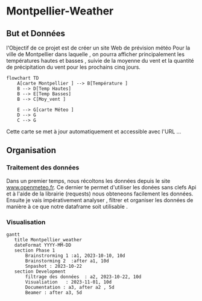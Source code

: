 # Montpellier-Weather

## But et Données 

l'Objectif de ce projet est de créer un site Web de prévision météo Pour la ville de Montpellier  dans laquelle , on pourra afficher principalement les températures hautes et basses , suivie de la moyenne du vent et la quantité de précipitation du vent pour les prochains cinq jours. 

```mermaid
flowchart TD
    A[carte Montpellier ] --> B[Température ]
    B --> D[Temp Hautes]
    B --> E[Temp Basses]
    B --> C[Moy_vent ]

    E --> G[carte Méteo ]
    D --> G
    C --> G
```
 Cette carte se met à jour automatiquement et accessible avec l'URL ... 


 ## Organisation 

 ### Traitement des données 

 Dans un premier temps, nous récoltons les données depuis le site www.openmeteo.fr. Ce dernier te permet d'utiliser les donées sans clefs Api et à l'aide de la librairie (requests) nous obteneons  facilement les données.
 Ensuite  je vais impérativement analyser , filtrer et organiser les données de manière à ce que notre dataframe  soit utilisable .

 ### Visualisation  




 ```mermaid
gantt
    title Montpellier_weather
    dateFormat YYYY-MM-DD
    section Phase 1
        Brainstrorming 1 :a1, 2023-10-10, 10d
        Brainstorming 2  :after a1, 10d
        Snpashot : 2023-10-22
    section Development
        filtrage des données  : a2, 2023-10-22, 10d
        Visualiation   : 2023-11-01, 10d
        Documentation : a3, after a2 , 5d
        Beamer : after a3, 5d
```

 


